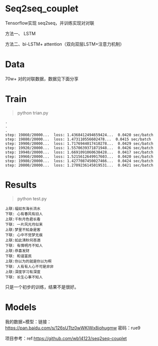 # Seq2seq_couplet
Tensorflow实现 seq2seq，并训练实现对对联

方法一、 LSTM

方法二、bi-LSTM+ attention（双向双层LSTM+注意力机制）

# Data
70w+ 对的对联数据，数据见下面分享


# Train
> python trian.py

```
.
.
.
step: 19860/20000...  loss: 1.4368412494659424...  0.0420 sec/batch
step: 19880/20000...  loss: 1.473110556602478...  0.0415 sec/batch
step: 19900/20000...  loss: 1.7176944017410278...  0.0429 sec/batch
step: 19920/20000...  loss: 1.5570639371871948...  0.0426 sec/batch
step: 19940/20000...  loss: 1.6691091060638428...  0.0417 sec/batch
step: 19960/20000...  loss: 1.5215612649917603...  0.0420 sec/batch
step: 19980/20000...  loss: 1.4277087450027466...  0.0424 sec/batch
step: 20000/20000...  loss: 1.2709236145019531...  0.0421 sec/batch
```

# Results
> python test.py

```
上联:福如东海长流水
下联: 心有春风有旧人
上联:千秋月色君长看
下联: 一片风光月似来
上联:梦里不知身是客
下联: 心中不觉梦无痕
上联:如此清秋何吝酒
下联: 有情明月不知人
上联:恭喜发财
下联: 和谐富民
上联:你以为的就是你以为啊
下联: 人有有人心不可是非非
上联:深度学习有深度
下联: 长生心事不知人
```
只是一个初步的训练，结果不是很好。


# Models

我的数据+模型：链接：https://pan.baidu.com/s/126sUTtz0wWKlWx8iohugmw 密码：rue9

项目参考：ref:https://github.com/wb14123/seq2seq-couplet

